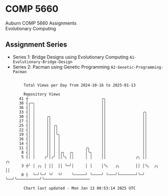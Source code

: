 # COMP 5660
Auburn COMP 5660 Assignments  
Evolutionary Computing

## Assignment Series
- Series 1: Bridge Designs using Evolutionary Computing `A1-Evolutionary-Bridge-Design`
- Series 2: Pacman using Genetic Programming `A2-Genetic-Programming-Pacman`

```

        Total Views per Day from 2024-10-16 to 2025-01-13

        Repository Views
      41 ┼                                ╭╮
      38 ┤╭─╮                             ││
      36 ┤│ │                             ││
      33 ┤│ │                             ││                ╭╮
      30 ┤│ │     ╭╮                      ││                ││
      27 ┤│ │     ││                      ││                ││
      25 ┤│ │     ││ ╭╮                   ││                ││
      22 ┤│ │     ││ ││                   ││                ││
      19 ┤│ │     ││ │╰╮                  ││                ││
      16 ┤│ │     ││ │ │                  ││                ││
      14 ┤│ │     ││ │ │                  ││                ││
      11 ┤│ │     ││ │ │           ╭╮     ││                ││
       8 ┤│ │     ││ │ │╭╮  ╭╮     │╰╮    ││                ││
       5 ┤│ │    ╭╯│╭╯ ││╰╮ ││     │ │    ││             ╭╮ ││               ╭╮
       3 ┼╯ │ ╭╮ │ ││  ││ ╰─╯│     │ │    │╰╮   ╭╮       ││ │╰╮  ╭╮          ││
       0 ┤  ╰─╯╰─╯ ╰╯  ╰╯    ╰─────╯ ╰────╯ ╰───╯╰───────╯╰─╯ ╰──╯╰──────────╯╰────────────────────

        Chart last updated - Mon Jan 13 00:53:14 2025 UTC
        
```
